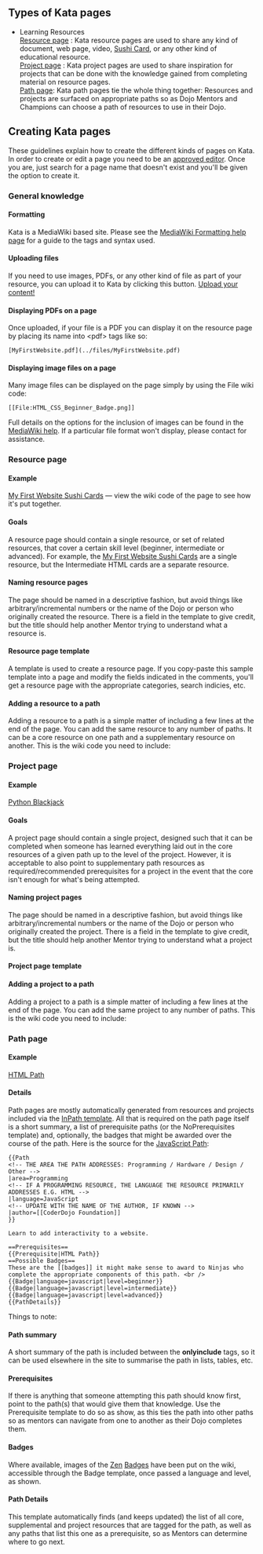 ## Types of Kata pages

  - Learning Resources  
    [Resource page](#Resource_page.md) : Kata resource pages are
    used to share any kind of document, web page, video, [Sushi
    Card](Sushi_Card.md), or any other kind of educational
    resource.  
    [Project page](#Project_page.md) : Kata project pages are
    used to share inspiration for projects that can be done with the
    knowledge gained from completing material on resource pages.  
    [Path page](#Path_page.md): Kata path pages tie the whole
    thing together: Resources and projects are surfaced on appropriate
    paths so as Dojo Mentors and Champions can choose a path of
    resources to use in their Dojo.

## Creating Kata pages

These guidelines explain how to create the different kinds of pages on
Kata. In order to create or edit a page you need to be an [approved
editor](Approved_Editor.md). Once you are, just search for a
page name that doesn't exist and you'll be given the option to create
it.

### General knowledge

#### Formatting

Kata is a MediaWiki based site. Please see the [MediaWiki Formatting
help page](https://www.mediawiki.org/wiki/Help:Formatting) for a guide
to the tags and syntax used.

#### Uploading files

If you need to use images, PDFs, or any other kind of file as part of
your resource, you can upload it to Kata by clicking this button.
[Upload your content\! ](Special:Upload.md)

#### Displaying PDFs on a page

Once uploaded, if your file is a PDF you can display it on the resource
page by placing its name into \<pdf\> tags like so:

    [MyFirstWebsite.pdf](../files/MyFirstWebsite.pdf)

#### Displaying image files on a page

Many image files can be displayed on the page simply by using the File
wiki code:

    [[File:HTML_CSS_Beginner_Badge.png]]

Full details on the options for the inclusion of images can be found in
the [MediaWiki help](https://www.mediawiki.org/wiki/Help:Images). If a
particular file format won't display, please contact  for assistance.

### Resource page

#### Example

[My First Website Sushi Cards](My_First_Website.md) — view the
wiki code of the page to see how it's put together.

#### Goals

A resource page should contain a single resource, or set of related
resources, that cover a certain skill level (beginner, intermediate or
advanced). For example, the [My First Website Sushi
Cards](My_First_Website.md) are a single resource, but the
Intermediate HTML cards are a separate resource.

#### Naming resource pages

The page should be named in a descriptive fashion, but avoid things like
arbitrary/incremental numbers or the name of the Dojo or person who
originally created the resource. There is a field in the template to
give credit, but the title should help another Mentor trying to
understand what a resource is.

#### Resource page template

A template is used to create a resource page. If you copy-paste this
sample template into a page and modify the fields indicated in the
comments, you'll get a resource page with the appropriate categories,
search indicies, etc. 

#### Adding a resource to a path

Adding a resource to a path is a simple matter of including a few lines
at the end of the page. You can add the same resource to any number of
paths. It can be a core resource on one path and a supplementary
resource on another. This is the wiki code you need to include: 

### Project page

#### Example

[Python Blackjack](Python_Blackjack.md)

#### Goals

A project page should contain a single project, designed such that it
can be completed when someone has learned everything laid out in the
core resources of a given path up to the level of the project. However,
it is acceptable to also point to supplementary path resources as
required/recommended prerequisites for a project in the event that the
core isn't enough for what's being attempted.

#### Naming project pages

The page should be named in a descriptive fashion, but avoid things like
arbitrary/incremental numbers or the name of the Dojo or person who
originally created the project. There is a field in the template to give
credit, but the title should help another Mentor trying to understand
what a project is.

#### Project page template

#### Adding a project to a path

Adding a project to a path is a simple matter of including a few lines
at the end of the page. You can add the same project to any number of
paths. This is the wiki code you need to include: 

### Path page

#### Example

[HTML Path](HTML_Path.md)

#### Details

Path pages are mostly automatically generated from resources and
projects included via the [InPath
template](#Adding_a_resource_to_a_path.md). All that is required
on the path page itself is a short summary, a list of prerequisite paths
(or the NoPrerequisites template) and, optionally, the badges that might
be awarded over the course of the path. Here is the source for the
[JavaScript Path](JavaScript_Path.md):

    {{Path
    <!-- THE AREA THE PATH ADDRESSES: Programming / Hardware / Design / Other -->
    |area=Programming
    <!-- IF A PROGRAMMING RESOURCE, THE LANGUAGE THE RESOURCE PRIMARILY ADDRESSES E.G. HTML -->
    |language=JavaScript
    <!-- UPDATE WITH THE NAME OF THE AUTHOR, IF KNOWN -->
    |author=[[CoderDojo Foundation]]
    }}
    
    Learn to add interactivity to a website.
    
    ==Prerequisites==
    {{Prerequisite|HTML Path}}
    ==Possible Badges==
    These are the [[badges]] it might make sense to award to Ninjas who complete the appropriate components of this path. <br />
    {{Badge|language=javascript|level=beginner}}
    {{Badge|language=javascript|level=intermediate}}
    {{Badge|language=javascript|level=advanced}}
    {{PathDetails}}

Things to note:

#### Path summary

A short summary of the path is included between the **onlyinclude**
tags, so it can be used elsewhere in the site to summarise the path in
lists, tables, etc.

#### Prerequisites

If there is anything that someone attempting this path should know
first, point to the path(s) that would give them that knowledge. Use the
Prerequisite template to do so as show, as this ties the path into other
paths so as mentors can navigate from one to another as their Dojo
completes them.

#### Badges

Where available, images of the [Zen](Zen.md)
[Badges](Badges.md) have been put on the wiki, accessible
through the Badge template, once passed a language and level, as shown.

#### Path Details

This template automatically finds (and keeps updated) the list of all
core, supplemental and project resources that are tagged for the path,
as well as any paths that list this one as a prerequisite, so as Mentors
can determine where to go next.

